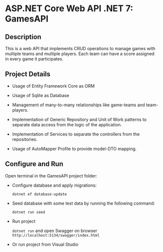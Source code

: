# ASP.NET Core Web API .NET 7: GamesAPI

## Description

This is a web API that implements CRUD operations to manage games with multiple teams and multiple players. Each team can have a score assigned in every game it participates.

## Project Details

* Usage of Entity Framework Core as ORM

* Usage of Sqlite as Database

* Management of many-to-many relationships like game-teams and team-players. 

* Implementation of Generic Repository and Unit of Work patterns to separate data access from the logic of the application.

* Implementation of Services to separate the controllers from the repositories.

* Usage of AutoMapper Profile to provide model-DTO mapping.

## Configure and Run

Open terminal in the GamesAPI project folder:

* Configure database and apply migrations:

    `dotnet ef database-update`

* Seed database with some test data by running the following command:

    `dotnet run seed`

* Run project 

    `dotnet run` and open Swagger on browser `http://localhost:5134/swagger/index.html`

* Or run project from Visual Studio

    
